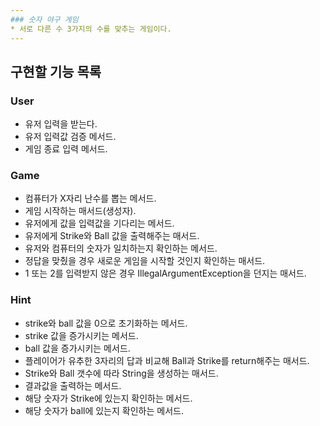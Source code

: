 ```yaml
---
### 숫자 야구 게임
* 서로 다른 수 3가지의 수를 맞추는 게임이다. 
---
```

## 구현할 기능 목록

### User 
* 유저 입력을 받는다. 
* 유저 입력값 검증 메서드. 
* 게임 종료 입력 메서드.

### Game 
* 컴퓨터가 X자리 난수를 뽑는 메서드.
* 게임 시작하는 매서드(생성자).
* 유저에게 값을 입력값을 기다리는 메서드.
* 유저에게 Strike와 Ball 값을 출력해주는 매서드.
* 유저와 컴퓨터의 숫자가 일치하는지 확인하는 메서드. 
* 정답을 맞췄을 경우 새로운 게임을 시작할 것인지 확인하는 매서드. 
* 1 또는 2를 입력받지 않은 경우 IllegalArgumentException을 던지는 매서드.

### Hint
* strike와 ball 값을 0으로 초기화하는 메서드.
* strike 값을 증가시키는 메서드.
* ball 값을 증가시키는 메서드.
* 플레이어가 유추한 3자리의 답과 비교해 Ball과 Strike를 return해주는 매서드.
* Strike와 Ball 갯수에 따라 String을 생성하는 매서드.
* 결과값을 출력하는 메서드.
* 해당 숫자가 Strike에 있는지 확인하는 메서드.
* 해당 숫자가 ball에 있는지 확인하는 메서드. 
